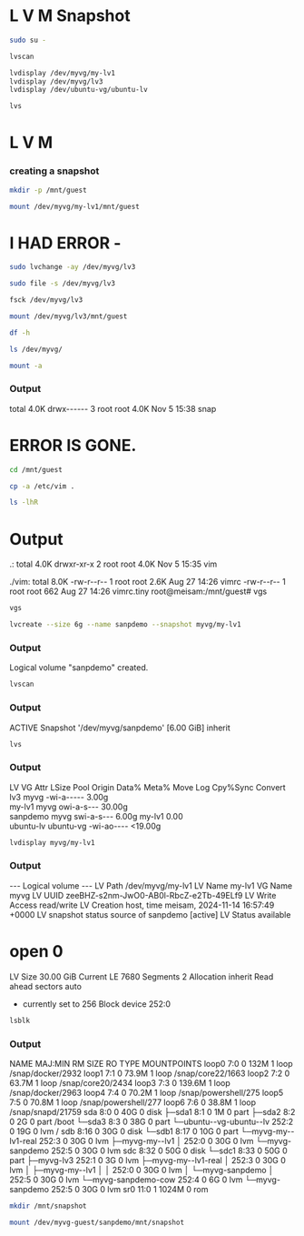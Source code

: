 #    L V M  Snapshot
```bash
sudo su -
```
```bash
lvscan
```
```bash
lvdisplay /dev/myvg/my-lv1
lvdisplay /dev/myvg/lv3
lvdisplay /dev/ubuntu-vg/ubuntu-lv
```
```bash
lvs
```
# L V M
### creating a snapshot
```bash
mkdir -p /mnt/guest
```
```bash
mount /dev/myvg/my-lv1/mnt/guest
```
# I HAD ERROR - 
```bash
sudo lvchange -ay /dev/myvg/lv3
```
```bash 
sudo file -s /dev/myvg/lv3
```
```bash
fsck /dev/myvg/lv3
```
```bash
mount /dev/myvg/lv3/mnt/guest
```
```bash
df -h
```
```bash
ls /dev/myvg/
```
```bash
mount -a
```
### Output 
total 4.0K
drwx------ 3 root root 4.0K Nov  5 15:38 snap

# ERROR IS GONE.

```bash
cd /mnt/guest
```
```bash
cp -a /etc/vim .
```
```bash
ls -lhR
```
# Output 
  .:
  total 4.0K
  drwxr-xr-x 2 root root 4.0K Nov  5 15:35 vim

  ./vim:
  total 8.0K
  -rw-r--r-- 1 root root 2.6K Aug 27 14:26 vimrc
  -rw-r--r-- 1 root root  662 Aug 27 14:26 vimrc.tiny
  root@meisam:/mnt/guest# vgs

```bash
vgs
```
```bash
lvcreate --size 6g --name sanpdemo --snapshot myvg/my-lv1
```
### Output 

Logical volume "sanpdemo" created.

```bash
lvscan
```
### Output 
ACTIVE   Snapshot '/dev/myvg/sanpdemo' [6.00 GiB] inherit

```bash
lvs
```
### Output 

  LV        VG        Attr       LSize   Pool Origin Data%  Meta%  Move Log Cpy%Sync Convert
  lv3       myvg      -wi-a-----   3.00g                        
  my-lv1    myvg      owi-a-s---  30.00g                        
  sanpdemo  myvg      swi-a-s---   6.00g      my-lv1 0.00       
  ubuntu-lv ubuntu-vg -wi-ao---- <19.00g  

```bash
lvdisplay myvg/my-lv1
```
### Output

  --- Logical volume ---
  LV Path                /dev/myvg/my-lv1
  LV Name                my-lv1
  VG Name                myvg
  LV UUID                zeeBHZ-s2nm-JwO0-AB0l-RbcZ-e2Tb-49ELf9
  LV Write Access        read/write
  LV Creation host, time meisam, 2024-11-14 16:57:49 +0000
  LV snapshot status     source of
                         sanpdemo [active]
  LV Status              available
  # open                 0
  LV Size                30.00 GiB
  Current LE             7680
  Segments               2
  Allocation             inherit
  Read ahead sectors     auto
  - currently set to     256
  Block device           252:0

```bash
lsblk
```
### Output

NAME              MAJ:MIN RM   SIZE RO TYPE MOUNTPOINTS
loop0               7:0    0   132M  1 loop /snap/docker/2932
loop1               7:1    0  73.9M  1 loop /snap/core22/1663
loop2               7:2    0  63.7M  1 loop /snap/core20/2434
loop3               7:3    0 139.6M  1 loop /snap/docker/2963
loop4               7:4    0  70.2M  1 loop /snap/powershell/275
loop5               7:5    0  70.8M  1 loop /snap/powershell/277
loop6               7:6    0  38.8M  1 loop /snap/snapd/21759
sda                 8:0    0    40G  0 disk
├─sda1              8:1    0     1M  0 part
├─sda2              8:2    0     2G  0 part /boot
└─sda3              8:3    0    38G  0 part
  └─ubuntu--vg-ubuntu--lv
                  252:2    0    19G  0 lvm  /
sdb                 8:16   0    30G  0 disk
└─sdb1              8:17   0    10G  0 part
  └─myvg-my--lv1-real
                  252:3    0    30G  0 lvm
    ├─myvg-my--lv1
    │             252:0    0    30G  0 lvm
    └─myvg-sanpdemo
                  252:5    0    30G  0 lvm
sdc                 8:32   0    50G  0 disk
└─sdc1              8:33   0    50G  0 part
  ├─myvg-lv3      252:1    0     3G  0 lvm
  ├─myvg-my--lv1-real
  │               252:3    0    30G  0 lvm
  │ ├─myvg-my--lv1
  │ │             252:0    0    30G  0 lvm
  │ └─myvg-sanpdemo
  │               252:5    0    30G  0 lvm
  └─myvg-sanpdemo-cow
                  252:4    0     6G  0 lvm
    └─myvg-sanpdemo
                  252:5    0    30G  0 lvm
sr0                11:0    1  1024M  0 rom

```bash
mkdir /mnt/snapshot
```
```bash
mount /dev/myvg-guest/sanpdemo/mnt/snapshot
```
